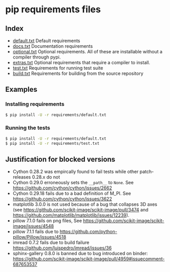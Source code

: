 # pip requirements files

## Index

- [default.txt](default.txt)
  Default requirements
- [docs.txt](docs.txt)
  Documentation requirements
- [optional.txt](optional.txt)
  Optional requirements. All of these are installable without a compiler through pypi.
- [extras.txt](extras.txt)
  Optional requirements that require a compiler to install.
- [test.txt](test.txt)
  Requirements for running test suite
- [build.txt](build.txt)
  Requirements for building from the source repository

## Examples

### Installing requirements

```bash
$ pip install -U -r requirements/default.txt
```

### Running the tests

```bash
$ pip install -U -r requirements/default.txt
$ pip install -U -r requirements/test.txt
```

## Justification for blocked versions

* Cython 0.28.2 was empircally found to fail tests while other patch-releases 0.28.x do not
* Cython 0.29.0 erroneously sets the `__path__` to `None`. See https://github.com/cython/cython/issues/2662
* Cython 0.29.18 fails due to a bad definition of M_PI. See https://github.com/cython/cython/issues/3622
* matplotlib 3.0.0 is not used because of a bug that collapses 3D axes (see https://github.com/scikit-image/scikit-image/pull/3474 and https://github.com/matplotlib/matplotlib/issues/12239).
* pillow 7.1.0 fails on png files, See https://github.com/scikit-image/scikit-image/issues/4548
* pillow 7.1.1 fails due to https://github.com/python-pillow/Pillow/issues/4518
* imread 0.7.2 fails due to build failure https://github.com/luispedro/imread/issues/36
* sphinx-gallery 0.8.0 is banned due to bug introduced on binder: https://github.com/scikit-image/scikit-image/pull/4959#issuecomment-687653537
